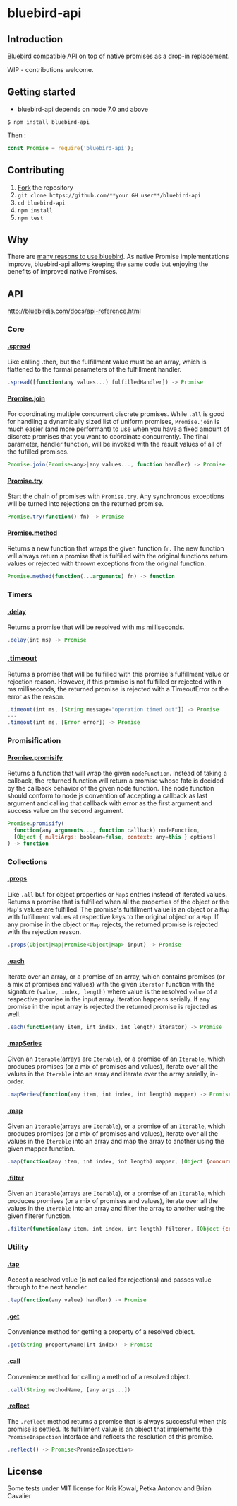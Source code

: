 # bluebird-api

## Introduction
[Bluebird](https://github.com/petkaantonov/bluebird) compatible API on top of native promises as a drop-in replacement.

WIP - contributions welcome.

## Getting started

* bluebird-api depends on node 7.0 and above

```
$ npm install bluebird-api
```
Then :
```js
const Promise = require('bluebird-api');
```
## Contributing
1. [Fork](https://github.com/benjamingr/bluebird-api#fork-destination-box) the repository
2. ``git clone https://github.com/**your GH user**/bluebird-api``
3. ``cd bluebird-api``
4. ``npm install``
5. ``npm test``

## Why
There are [many reasons to use bluebird](http://bluebirdjs.com/docs/why-bluebird.html).
As native Promise implementations improve, bluebird-api allows keeping the same code but enjoying the benefits of improved native Promises.

## API

http://bluebirdjs.com/docs/api-reference.html

### Core
#### [.spread](http://bluebirdjs.com/docs/api/spread.html)
Like calling .then, but the fulfillment value must be an array, which is flattened to the formal parameters of the fulfillment handler.
```js
.spread([function(any values...) fulfilledHandler]) -> Promise
```
#### [Promise.join](http://bluebirdjs.com/docs/api/promise.join.html)
For coordinating multiple concurrent discrete promises. While ``.all`` is good for handling a dynamically sized list of uniform promises, ``Promise.join`` is much easier (and more performant) to use when you have a fixed amount of discrete promises that you want to coordinate concurrently. The final parameter, handler function, will be invoked with the result values of all of the fufilled promises.
```js
Promise.join(Promise<any>|any values..., function handler) -> Promise
```
#### [Promise.try](http://bluebirdjs.com/docs/api/promise.try.html)
Start the chain of promises with ``Promise.try``. Any synchronous exceptions will be turned into rejections on the returned promise.
```js
Promise.try(function() fn) -> Promise
```
#### [Promise.method](http://bluebirdjs.com/docs/api/promise.method.html)
Returns a new function that wraps the given function ``fn``. The new function will always return a promise that is fulfilled with the original functions return values or rejected with thrown exceptions from the original function.
```js
Promise.method(function(...arguments) fn) -> function
```

### Timers
#### [.delay](http://bluebirdjs.com/docs/api/delay.html)
Returns a promise that will be resolved with ms milliseconds.
```js
.delay(int ms) -> Promise
```
### [.timeout](http://bluebirdjs.com/docs/api/timeout.html)
Returns a promise that will be fulfilled with this promise's fulfillment value or rejection reason. However, if this promise is not fulfilled or rejected within ms milliseconds, the returned promise is rejected with a TimeoutError or the error as the reason.
```js
.timeout(int ms, [String message="operation timed out"]) -> Promise
---
.timeout(int ms, [Error error]) -> Promise
```

### Promisification
#### [Promise.promisify](http://bluebirdjs.com/docs/api/promise.promisify.html)
Returns a function that will wrap the given ``nodeFunction``. Instead of taking a callback, the returned function will return a promise whose fate is decided by the callback behavior of the given node function. The node function should conform to node.js convention of accepting a callback as last argument and calling that callback with error as the first argument and success value on the second argument.
```js
Promise.promisify(
  function(any arguments..., function callback) nodeFunction,
  [Object { multiArgs: boolean=false, context: any=this } options]
) -> function
```

### Collections
#### [.props](http://bluebirdjs.com/docs/api/props.html)
Like ``.all`` but for object properties or ``Map``s entries instead of iterated values. Returns a promise that is fulfilled when all the properties of the object or the ``Map``'s values are fulfilled. The promise's fulfillment value is an object or a ``Map`` with fulfillment values at respective keys to the original object or a ``Map``. If any promise in the object or ``Map`` rejects, the returned promise is rejected with the rejection reason.
```js
.props(Object|Map|Promise<Object|Map> input) -> Promise
```
#### [.each](http://bluebirdjs.com/docs/api/each.html)
Iterate over an array, or a promise of an array, which contains promises (or a mix of promises and values) with the given ``iterator`` function with the signature ``(value, index, length)`` where value is the resolved ``value`` of a respective promise in the input array. Iteration happens serially. If any promise in the input array is rejected the returned promise is rejected as well.
```js
.each(function(any item, int index, int length) iterator) -> Promise
```
#### [.mapSeries](http://bluebirdjs.com/docs/api/mapseries.html)
Given an ``Iterable``(arrays are ``Iterable``), or a promise of an ``Iterable``, which produces promises (or a mix of promises and values), iterate over all the values in the ``Iterable`` into an array and iterate over the array serially, in-order.
```js
.mapSeries(function(any item, int index, int length) mapper) -> Promise
```
#### [.map](http://bluebirdjs.com/docs/api/map.html)
Given an ``Iterable``(arrays are ``Iterable``), or a promise of an ``Iterable``, which produces promises (or a mix of promises and values), iterate over all the values in the ``Iterable`` into an array and map the array to another using the given mapper function.
```js
.map(function(any item, int index, int length) mapper, [Object {concurrency: int=Infinity} options]) -> Promise
```
#### [.filter](http://bluebirdjs.com/docs/api/filter.html)
Given an ``Iterable``(arrays are ``Iterable``), or a promise of an ``Iterable``, which produces promises (or a mix of promises and values), iterate over all the values in the ``Iterable`` into an array and filter the array to another using the given filterer function.
```js
.filter(function(any item, int index, int length) filterer, [Object {concurrency: int=Infinity} options]) -> Promise
```

### Utility
#### [.tap](http://bluebirdjs.com/docs/api/tap.html)
Accept a resolved value (is not called for rejections) and passes value through to the next handler.
```js
.tap(function(any value) handler) -> Promise
```
#### [.get](http://bluebirdjs.com/docs/api/get.html)
Convenience method for getting a property of a resolved object.
```js
.get(String propertyName|int index) -> Promise
```
#### [.call](http://bluebirdjs.com/docs/api/call.html)
Convenience method for calling a method of a resolved object.
```js
.call(String methodName, [any args...])
```
#### [.reflect](http://bluebirdjs.com/docs/api/reflect.html)
The ``.reflect`` method returns a promise that is always successful when this promise is settled. Its fulfillment value is an object that implements the ``PromiseInspection`` interface and reflects the resolution of this promise.
```js
.reflect() -> Promise<PromiseInspection>
```

## License
Some tests under MIT license for Kris Kowal, Petka Antonov and Brian Cavalier
